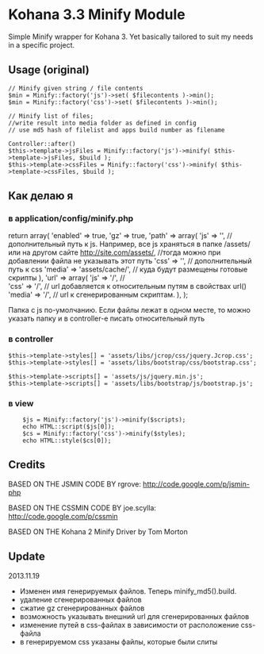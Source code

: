 # Kohana 3.3 Minify Module 

Simple Minify wrapper for Kohana 3. Yet basically tailored to suit my needs in a specific project.

## Usage (original)

    // Minify given string / file contents
    $min = Minify::factory('js')->set( $filecontents )->min();
    $min = Minify::factory('css')->set( $filecontents )->min(); 

    // Minify list of files; 
	//write result into media folder as defined in config
	// use md5 hash of filelist and apps build number as filename
	
    Controller::after()  
    $this->template->jsFiles = Minify::factory('js')->minify( $this->template->jsFiles, $build );
    $this->template->cssFiles = Minify::factory('css')->minify( $this->template->cssFiles, $build );
    
## Как делаю я
### в application/config/minify.php

return array(
    'enabled' => true,
    'gz' => true,
    'path' => array(
        'js' => '', // дополнительный путь к js. Например, все js храняться в папке /assets/ или на другом сайте http://site.com/assets/, 
        //тогда можно при добавлении файла не указывать этот путь
        'css' => '', // дополнительный путь к css
        'media' => 'assets/cache/', // куда будут размещены готовые скрипты
    ),
    'url' => array(
        'js' => '/', //  
        'css' => '/', // url добавляется к относительным путям в свойствах url()
        'media' => '/', // url к сгенерированным скриптам.
    ),
);

Папка с js по-умолчанию. Если файлы лежат в одном месте, то можно указать папку и в controller-e писать относительный путь

### в controller
	$this->template->styles[] = 'assets/libs/jcrop/css/jquery.Jcrop.css';
	$this->template->styles[] = 'assets/libs/bootstrap/css/bootstrap.css';
        
	$this->template->scripts[] = 'assets/js/jquery.min.js';
	$this->template->scripts[] = 'assets/libs/bootstrap/js/bootstrap.js';
        
### в view
        $js = Minify::factory('js')->minify($scripts);
        echo HTML::script($js[0]);
        $cs = Minify::factory('css')->minify($styles);
        echo HTML::style($cs[0]);

## Credits

BASED ON THE JSMIN CODE BY rgrove: http://code.google.com/p/jsmin-php 

BASED ON THE CSSMIN CODE BY joe.scylla: http://code.google.com/p/cssmin

BASED ON THE Kohana 2 Minify Driver by Tom Morton 


## Update
2013.11.19 
- Изменен имя генерируемых файлов. Теперь minify_md5().build.
- удаление сгенерированных файлов
- сжатие gz сгенерированных файлов
- возможность указывать внешний url для сгенерированных файлов
- изменение путей в css-файлах в зависимости от расположение css-файла
- в генерируемом css указаны файлы, которые были слиты
